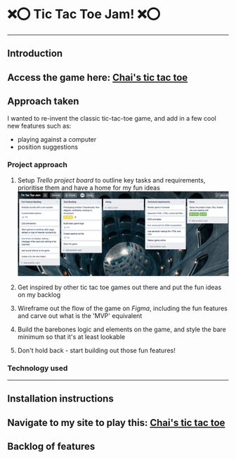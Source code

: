 # ❌⭕️ Tic Tac Toe Jam! ❌⭕️
---
## Introduction

Access the game here: [Chai's tic tac toe](https://chai-ng.github.io/tic-tac-toe-jam/)
---
## Approach taken

I wanted to re-invent the classic tic-tac-toe game, and add in a few cool new features such as:
* playing against a computer
* position suggestions

### Project approach
1. Setup *Trello project board* to outline key tasks and requirements, prioritise them and have a home for my fun ideas 
![project-board-setup](https://github.com/chai-ng/tic-tac-toe-jam/blob/master/images/project-board-setup.png)

2. Get inspired by other tic tac toe games out there and put the fun ideas on my backlog

3. Wireframe out the flow of the game on *Figma*, including the fun features and carve out what is the 'MVP' equivalent

4. Build the barebones logic and elements on the game, and style the bare minimum so that it's at least lookable

5. Don't hold back - start building out those fun features!

### Technology used
---
## Installation instructions

Navigate to my site to play this: [Chai's tic tac toe](https://chai-ng.github.io/tic-tac-toe-jam/)
---
## Backlog of features
